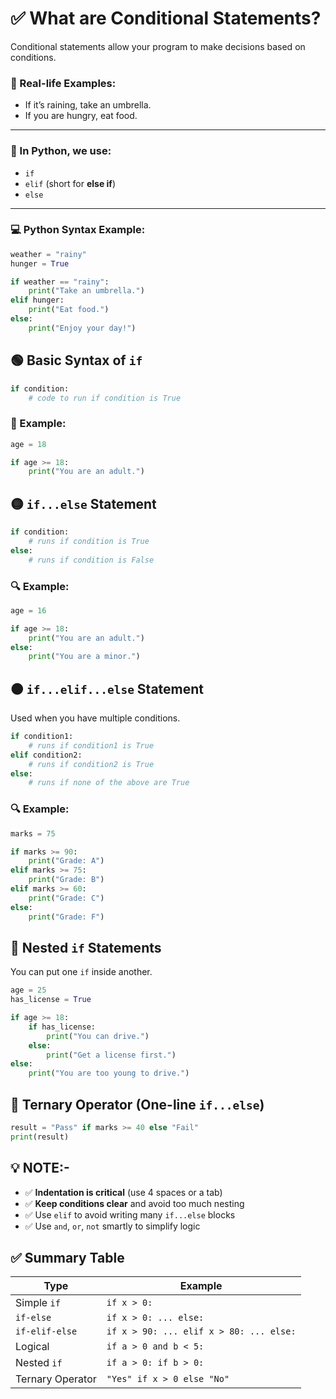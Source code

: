 # ✅ What are Conditional Statements?

Conditional statements allow your program to make decisions based on conditions.

### 🧠 Real-life Examples:
- If it’s raining, take an umbrella.
- If you are hungry, eat food.

---

### 🐍 In Python, we use:

- `if`
- `elif` (short for **else if**)
- `else`

---

### 💻 Python Syntax Example:

```python
weather = "rainy"
hunger = True

if weather == "rainy":
    print("Take an umbrella.")
elif hunger:
    print("Eat food.")
else:
    print("Enjoy your day!")
```
## 🟢 Basic Syntax of `if`

```python
if condition:
    # code to run if condition is True
```
### 🧪 Example:

```python
age = 18

if age >= 18:
    print("You are an adult.")
```
## 🟡 `if...else` Statement

```python
if condition:
    # runs if condition is True
else:
    # runs if condition is False
```

### 🔍 Example:

```python
age = 16

if age >= 18:
    print("You are an adult.")
else:
    print("You are a minor.")
```

## 🟠 `if...elif...else` Statement

Used when you have multiple conditions.

```python
if condition1:
    # runs if condition1 is True
elif condition2:
    # runs if condition2 is True
else:
    # runs if none of the above are True
```

### 🔍 Example:

```python
marks = 75

if marks >= 90:
    print("Grade: A")
elif marks >= 75:
    print("Grade: B")
elif marks >= 60:
    print("Grade: C")
else:
    print("Grade: F")
```

## 🧠 Nested `if` Statements

You can put one `if` inside another.

```python
age = 25
has_license = True

if age >= 18:
    if has_license:
        print("You can drive.")
    else:
        print("Get a license first.")
else:
    print("You are too young to drive.")
```
## 🎯 Ternary Operator (One-line `if...else`)

```python
result = "Pass" if marks >= 40 else "Fail"
print(result)
```
## 💡 NOTE:-

- ✅ **Indentation is critical** (use 4 spaces or a tab)
- ✅ **Keep conditions clear** and avoid too much nesting
- ✅ Use `elif` to avoid writing many `if...else` blocks
- ✅ Use `and`, `or`, `not` smartly to simplify logic


## ✅ Summary Table

| Type              | Example                                  |
|-------------------|------------------------------------------|
| Simple `if`       | `if x > 0:`                              |
| `if-else`         | `if x > 0: ... else:`                    |
| `if-elif-else`    | `if x > 90: ... elif x > 80: ... else:`  |
| Logical           | `if a > 0 and b < 5:`                    |
| Nested `if`       | `if a > 0: if b > 0:`                    |
| Ternary Operator  | `"Yes" if x > 0 else "No"`               |


